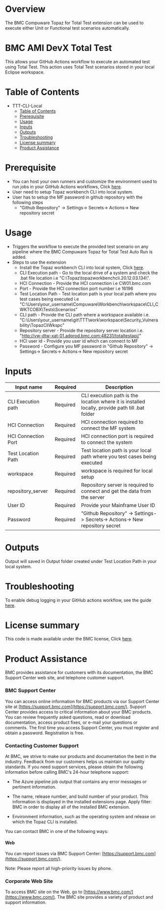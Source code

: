# Overview
The BMC Compuware Topaz for Total Test extension can be used to execute either Unit or Functional test scenarios automatically. 

# BMC AMI DevX Total Test

This allows your GitHub Actions workflow to execute an automated test using Total Test. This action uses Total Test scenarios stored in your local Eclipse workspace. <br>
          
# Table of Contents

  * TTT-CLI-Local
    * [Table of Contents](https://github.com/marketplace/actions/bmc-ami-devx-total-test/#Table%20of%20Contents)
    * [Prerequisite](https://github.com/marketplace/actions/bmc-ami-devx-total-test/#Prerequisite)
    * [Usage](https://github.com/marketplace/actions/bmc-ami-devx-total-test/#Usage)
    * [Inputs](https://github.com/marketplace/actions/bmc-ami-devx-total-test/#Inputs)
    * [Outputs](https://github.com/marketplace/actions/bmc-ami-devx-total-test/#Outputs)
    * [Troubleshooting](https://github.com/marketplace/bmc-ami-devx-total-test/#Troubleshooting)
    * [License summary](https://github.com/marketplace/actions/bmc-ami-devx-total-test/#License%20summary)
    * [Product Assistance](https://github.com/marketplace/actions/bmc-ami-devx-total-test/#Product%20Assistance)

# Prerequisite

 * You can host your own runners and customize the environment used to run jobs in your GitHub Actions workflows, Click [here](https://docs.github.com/en/actions/hosting-your-own-runners/about-self-hosted-runners).
 * User need to setup Topaz workbench CLI into local system.
 * User has to setup the MF password in github repository with the following steps
   * "Github Repository" -> Settings-> Secrets-> Actions-> New repository secret

# Usage

* Triggers the workflow to execute the provided test scenario on any pipeline where the BMC Compuware Topaz for Total Test Auto Run is added. 
* Steps to use the extension
  * Install the Topaz workbench CLI into local system, Click [here](https://download.api.compuware.com/web/private/66jvM2Rf5dcHtVjXdYhudGtRn9CtHzYq/test-management/results.html).
  * CLI Execution path - Go to the local drive of a system and check the .bat file location i.e "C:\\Topaz\\topazworkbenchcli.20.12.03.134\\".
  * HCI Connection - Provide the HCI connection i.e CW01.bmc.com
  * Port - Provide the HCI connection port number i.e 16196
  * Test Location Path - Test location path is your local path where you test cases being executed i.e    "C:\\Users\\your_username\\Compuware\\Workbench\\workspace\\CLI_CWKTCOBX\\Tests\\Scenarios"
  * CLI path - Provide the CLI path where a workspace available i.e. "C:\\Users\\your_username\\git\\TTT\\work\\workspace\\Security_Vulnerability\\TopazCliWkspc"
  * Repository server - Provide the repository server location i.e. "http://vw-dtw-xat-01.adprod.bmc.com:48231/totaltestapi/"
  * HCI user id - Provide you user id which can connect to MF
  * Password - Configure you MF password in "Github Repository" -> Settings-> Secrets-> Actions-> New repository secret
     
 
# Inputs


| Input name | Required | Description |
| --- | --- | --- |
| CLI Execution path | Required  | CLI execution path is the location where it is installed locally, provide path till .bat folder  |
| HCI Connection | Required  | HCI connection required to connect the MF system |
| HCI Connection Port  | Required  | HCI connection port is required to connect the system |
| Test Location Path | Required  | Test location path is your local path where you test cases being executed |
| workspace  | Required  | workspace is required for local setup |
| repository_server  | Required  | Repository server is required to connect and get the data from the server |
| User ID  | Required  | Provide your Mainframe User ID |
| Password  | Required  | "Github Repository" -> Settings-> Secrets-> Actions-> New repository secret |


# Outputs

Output will saved in Output folder created under Test Location Path in your local system.

# Troubleshooting

To enable debug logging in your GitHub actions workflow, see the guide [here](https://docs.github.com/en/actions/monitoring-and-troubleshooting-workflows/enabling-debug-logging).

# License summary

This code is made available under the BMC license, Click [here](https://github.com/bmc-compuware/TTT-CLI-Local/blob/main/LICENSE.txt).

# Product Assistance

BMC provides assistance for customers with its documentation, the BMC Support Center web site, and telephone customer support.

### BMC Support Center

You can access online information for BMC products via our Support Center site at [https://support.bmc.com](https://support.bmc.com/). Support Center provides access to critical information about your BMC products. You can review frequently asked questions, read or download documentation, access product fixes, or e-mail your questions or comments. The first time you access Support Center, you must register and obtain a password. Registration is free.

### Contacting Customer Support

At BMC, we strive to make our products and documentation the best in the industry. Feedback from our customers helps us maintain our quality standards. If you need support services, please obtain the following information before calling BMC\'s 24-hour telephone support:

- The Azure pipeline job output that contains any error messages or pertinent information.

- The name, release number, and build number of your product. This information is displayed in the installed extensions page. Apply filter: BMC in order to display all of the installed BMC extension.

- Environment information, such as the operating system and release on which the Topaz CLI is installed.

You can contact BMC in one of the following ways:


#### Web

You can report issues via BMC Support Center: [https://support.bmc.com](https://support.bmc.com/).

Note: Please report all high-priority issues by phone.

### Corporate Web Site

To access BMC site on the Web, go to [https://www.bmc.com/](https://www.bmc.com/). The BMC site provides a variety of product and support information.


   
